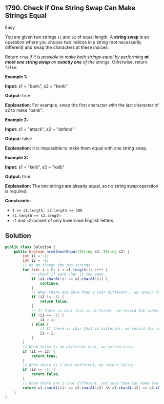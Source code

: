 ## 1790\. Check if One String Swap Can Make Strings Equal

Easy

You are given two strings `s1` and `s2` of equal length. A **string swap** is an operation where you choose two indices in a string (not necessarily different) and swap the characters at these indices.

Return `true` _if it is possible to make both strings equal by performing **at most one string swap** on **exactly one** of the strings._ Otherwise, return `false`.

**Example 1:**

**Input:** s1 = "bank", s2 = "kanb"

**Output:** true

**Explanation:** For example, swap the first character with the last character of s2 to make "bank". 

**Example 2:**

**Input:** s1 = "attack", s2 = "defend"

**Output:** false

**Explanation:** It is impossible to make them equal with one string swap. 

**Example 3:**

**Input:** s1 = "kelb", s2 = "kelb"

**Output:** true

**Explanation:** The two strings are already equal, so no string swap operation is required. 

**Constraints:**

*   `1 <= s1.length, s2.length <= 100`
*   `s1.length == s2.length`
*   `s1` and `s2` consist of only lowercase English letters.

## Solution

```java
public class Solution {
    public boolean areAlmostEqual(String s1, String s2) {
        int i1 = -1;
        int i2 = -1;
        // We go though the two strings
        for (int i = 0; i < s1.length(); i++) {
            // check if each char is the same.
            if (s1.charAt(i) == s2.charAt(i)) {
                continue;
            }
            // When there are more than 2 char different., we return false;
            if (i2 != -1) {
                return false;
            }
            // If there is char that is different, we record the index.
            if (i1 == -1) {
                i1 = i;
            } else {
                // If there is char that is different, we record the index.
                i2 = i;
            }
        }
        // When three is no different char, we return true;
        if (i1 == i2) {
            return true;
        }
        // When there is 1 char different, we return false;
        if (i2 == -1) {
            return false;
        }
        // When there are 2 char different, and swap them can make two string equal, we return true;
        return s1.charAt(i1) == s2.charAt(i2) && s1.charAt(i2) == s2.charAt(i1);
    }
}
```